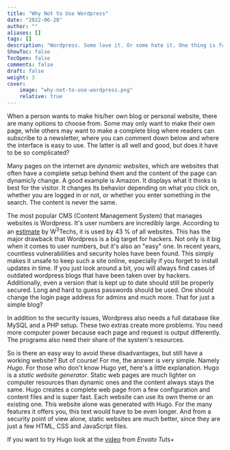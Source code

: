 ```yaml
---
title: "Why Not to Use Wordpress"
date: "2022-06-28"
author: ""
aliases: []
tags: []
description: "Wordpress. Some love it. Or some hate it. One thing is for sure, it is very widely used."
ShowToc: false
TocOpen: false
comments: false
draft: false
weight: 3
cover:
    image: "why-not-to-use-wordpress.png"
    relative: true
---
```


When a person wants to make his/her own blog or personal website, there are many options to choose from.
Some may only want to make their own page, while others may want to make a complete blog where readers can subscribe to a newsletter, where you can comment down below and where the interface is easy to use.
The latter is all well and good, but does it have to be so complicated?

Many pages on the internet are _dynamic websites_, which are websites that often have a complete setup behind them and the content of the page can dynamicly change.
A good example is Amazon.
It displays what it thinks is best for the visitor.
It changes its behavior depending on what you click on, whether you are logged in or not, or whether you enter something in the search.
The content is never the same.

The most popular CMS (Content Management System) that manages websites is Wordpress.
It's user numbers are incredibly large.
According to an [estimate](https://w3techs.com/technologies/overview/content_management) by W<sup>3</sup>Techs, it is used by 43 % of all websites.
This has the major drawback that Wordpress is a big target for hackers.
Not only is it big when it comes to user numbers, but it's also an "easy" one.
In recent years, countless vulnerabilities and security holes have been found.
This simply makes it unsafe to keep such a site online, especially if you forget to install updates in time.
If you just look around a bit, you will always find cases of outdated wordpress blogs that have been taken over by hackers.
Additionally, even a version that is kept up to date should still be properly secured.
Long and hard to guess passwords should be used.
One should change the login page address for admins and much more.
That for just a simple blog?

In addition to the security issues, Wordpress also needs a full database like MySQL and a PHP setup.
These two extras create more problems.
You need more computer power because each page and request is output differently.
The programs also need their share of the system's resources.

So is there an easy way to avoid these disadvantages, but still have a working website?
But of course!
For me, the answer is very simple.
Namely _Hugo_.
For those who don't know Hugo yet, here's a little explanation.
Hugo is a _static website generator_.
Static web pages are much lighter on computer resources than dynamic ones and the content always stays the same.
Hugo creates a complete web page from a few configuration and content files and is super fast.
Each website can use its own theme or an existing one.
This website alone was generated with Hugo.
For the many features it offers you, this text would have to be even longer.
And from a security point of view alone, static websites are much better, since they are just a few HTML, CSS and JavaScript files.

If you want to try Hugo look at the [video](https://www.youtube.com/watch?v=hjD9jTi_DQ4) from _Envato Tuts+_
